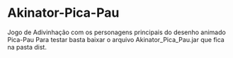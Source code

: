 # Akinator-Pica-Pau
Jogo de Adivinhação com os personagens principais do desenho animado Pica-Pau
Para testar basta baixar o arquivo Akinator_Pica_Pau.jar que fica na pasta dist.

